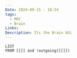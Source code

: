 ```yaml
---
Date: 2024-09-15 - 18:54
tags:
  - MOC
  - Brain
Links: 
Description: Its the Brain bOi
---
```

```dataview
LIST 
FROM [[]] and !outgoing([[]])
```
